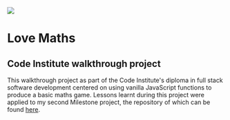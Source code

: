 <img src="https://codeinstitute.s3.amazonaws.com/fullstack/ci_logo_small.png" style="margin: 0;">

# Love Maths
## Code Institute walkthrough project
This walkthrough project as part of the Code Institute's diploma in full stack software development centered on using vanilla JavaScript functions to produce a basic maths game. Lessons learnt during this project were applied to my second Milestone project, the repository of which can be found [here](https://github.com/franciskershaw/game-of-fives).

